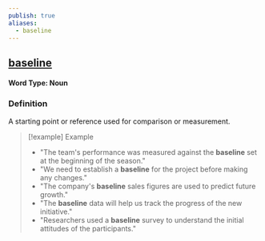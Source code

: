 ```yaml
---
publish: true
aliases:
  - baseline
---
```


## [baseline](https://dictionary.cambridge.org/dictionary/english/baseline)
#### Word Type: Noun

### Definition
A starting point or reference used for comparison or measurement.

> [!example] Example
> 
> - "The team's performance was measured against the **baseline** set at the beginning of the season."
> - "We need to establish a **baseline** for the project before making any changes."
> - "The company's **baseline** sales figures are used to predict future growth."
> - "The **baseline** data will help us track the progress of the new initiative."
> - "Researchers used a **baseline** survey to understand the initial attitudes of the participants."
